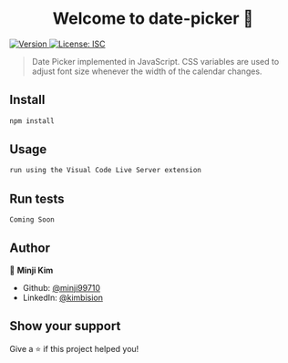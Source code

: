 <h1 align="center">Welcome to date-picker 👋</h1>
<p>
  <a href="https://www.npmjs.com/package/date-picker" target="_blank">
    <img alt="Version" src="https://img.shields.io/npm/v/date-picker.svg">
  </a>
  <a href="#" target="_blank">
    <img alt="License: ISC" src="https://img.shields.io/badge/License-ISC-yellow.svg" />
  </a>
</p>

> Date Picker implemented in JavaScript. CSS variables are used to adjust font size whenever the width of the calendar changes.

## Install

```sh
npm install
```

## Usage

```sh
run using the Visual Code Live Server extension
```

## Run tests

```sh
Coming Soon
```

## Author

👤 **Minji Kim**

* Github: [@minji99710](https://github.com/minji99710)
* LinkedIn: [@kimbision](https://linkedin.com/in/kimbision)

## Show your support

Give a ⭐️ if this project helped you!

